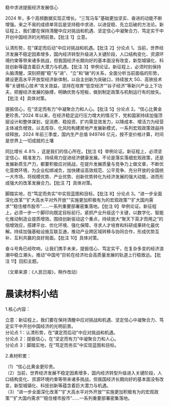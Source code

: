 稳中求进提振经济发展信心  

2024 年，多个高频数据实现正增长。“三驾马车”基础更加坚实、奋进的动能不断增强。来之不易的成绩单背后是坚持稳中求进、以进促稳、先立后破的方法论。新征程上，我们要在保持清醒中应对挑战和机遇、坚定信心中凝聚合力、笃定实干中开创中国经济的光明前景。【批注 1】立意。  

认清形势，在“谋定而后动”中应对挑战和机遇。【批注 2】分论点 1。当前，世界经济发展不稳定因素增多，国内经济转型升级进入关键阶段，人口结构变化、资源环境约束等带来诸多挑战，但我国经济长期向好的基本面没有改变，新型城镇化、科技创新等蕴含着巨大潜力与机遇。【批注 3】举例论证。新征程上，必须时刻保持头脑清醒，深刻把握“稳”与“进”、“立”和“破”的关系，全面分析当前面临的形势，建设更高水平开放型经济新体制，以自主创新为突破口，持续放大 5G、高铁技术等“关键核心技术”攻关效益，坚持在培育“低空经济”“谷子经济”等新兴产业上下功夫，把握经济发展的脉搏，明确优势与短板，做到制定政策与机制运行有的放矢。【批注 4】具体对策。  

提振信心，在“坚定而有力”中凝聚合力和人心。【批注 5】分论点 2。“信心比黄金更珍贵。”2024 年以来，在经济稳定运行压力增大的情况下，党和国家持续加强顶层设计和整体谋划，促消费、稳投资、扩内需显效发力，以降成本、增活力为经营主体减负增效，以去库存、化风险构建房地产发展新模式，一系列宏观政策效益持续释放。2024 年前三季度，国内生产总值 949746 亿元，按不变价格计算，时间是世界上一切成就的土壤  

同比增长 $4.\,8\%$ ，这是我们的信心所在。【批注 6】举例论证。新征程上，必须坚定信心、精准发力、持续用力促进经济健康发展。不论是落实落细宏观政策，还是发展新质生产力，都要积极应对挑战，在提升发展质量与竞争力上做文章，不断优化营商环境，为企业松绑减负，加快建设高效规范、公平竞争、充分开放的全国统一大市场，将规模优势、产业优势、创新优势转化为经济发展的强大动能，进而形成强大的改革发展合力。【批注 7】具体对策。  

脚踏实地，在“笃定而务实”中实现蓝图和目标。【批注 8】分论点 3。“进一步全面深化改革”“扩大高水平对外开放”“实施更加积极有为的宏观政策”“扩大国内需求”“稳住楼市股市”……一系列重要部署密集落地。【批注 9】举例论证。新征程上，必须一步一个脚印向既定目标前行。紧抓产业升级这个关键，以数字化、智能化推动制造业提质增效。围绕创新驱动这个重点，持续放大“聚天下英才而用之”的倍增效应，搭建平台、优化环境、强化保障，寻求人才培育和科研成果转化最优解。持续加强基础设施互联互通，推动产业跨区域转移与协同合作，形成优势互补、互利共赢的良好局面。【批注 10】具体对策。  

奋斗号角已经吹响，让我们携手未来，提振信心、笃定实干，在复杂多变的经济浪潮中稳立潮头，推动“中国号”巨轮在经济社会高质量发展的轨道上行稳致远。【批注 11】回扣主题。  

（文章来源：《人民日报》，稍作改动）  

# 晨读材料小结  

1.核心内容：  

立意：新征程上，我们要在保持清醒中应对挑战和机遇、坚定信心中凝聚合力、笃定实干中开创中国经济的光明前景。  
分论点 1：认清形势，在“谋定而后动”中应对挑战和机遇。  
分论点 2：提振信心，在“坚定而有力”中凝聚合力和人心。  
分论点 3：脚踏实地，在“笃定而务实”中实现蓝图和目标。  

2.素材积累：  

（1）“信心比黄金更珍贵。  
（2）当前，世界经济发展不稳定因素增多，国内经济转型升级进入关键阶段，人口结构变化、资源环境约束等带来诸多挑战，但我国经济长期向好的基本面没有改变，新型城镇化、科技创新等蕴含着巨大潜力与机遇。  
（3）“进一步全面深化改革”“扩大高水平对外开放”“实施更加积极有为的宏观政策”“扩大国内需求”“稳住楼市股市”……一系列重要部署密集落地。  